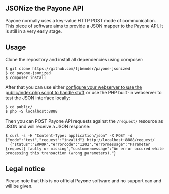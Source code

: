 ## JSONize the Payone API

Payone normally uses a key-value HTTP POST mode of communication. This piece of software aims to provide a JSON mapper to the Payone API. It is still in a very early stage.

## Usage

Clone the repository and install all dependencies using composer:

    $ git clone https://github.com/fjbender/payone-jsonized
    $ cd payone-jsonized
    $ composer install

After that you can use either [configure your webserver to use the public/index.php script to handle stuff](http://www.slimframework.com/docs/start/web-servers.html) or use the PHP built-in webserver to test the JSON interface locally:

    $ cd public/
    $ php -S localhost:8888 

Then you can POST Payone API requests against the `/request/` resource as JSON and will receive a JSON response:

    $ curl -s -H "Content-Type: application/json" -X POST -d {"mode":"test","request":"invalid"} http://localhost:8888/request/
      {"status":"ERROR","errorcode":"1202","errormessage":"Parameter {request} faulty or missing","customermessage":"An error occured while processing this transaction (wrong parameters)."}


## Legal notice

Please note that this is no official Payone software and no support can and will be given.

